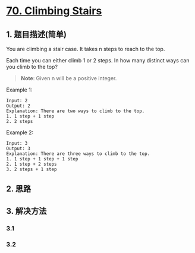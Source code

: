 # [70. Climbing Stairs](https://leetcode-cn.com/problems/climbing-stairs/)

## 1. 题目描述(简单)

You are climbing a stair case. It takes n steps to reach to the top.

Each time you can either climb 1 or 2 steps. In how many distinct ways can you climb to the top?

> **Note**: Given n will be a positive integer.

Example 1:
```
Input: 2
Output: 2
Explanation: There are two ways to climb to the top.
1. 1 step + 1 step
2. 2 steps
```
Example 2:
```
Input: 3
Output: 3
Explanation: There are three ways to climb to the top.
1. 1 step + 1 step + 1 step
2. 1 step + 2 steps
3. 2 steps + 1 step
```

## 2. 思路

## 3. 解决方法

### 3.1



### 3.2

